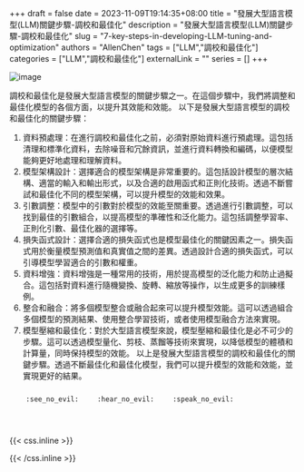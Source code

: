 +++ 
draft = false
date = 2023-11-09T19:14:35+08:00
title = "發展大型語言模型(LLM)關鍵步驟-調校和最佳化"
description = "發展大型語言模型(LLM)關鍵步驟-調校和最佳化"
slug = "7-key-steps-in-developing-LLM-tuning-and-optimization"
authors = "AllenChen"
tags = ["LLM","調校和最佳化"]
categories = ["LLM","調校和最佳化"]
externalLink = ""
series = []
+++

![image](/images/post/A-rabbit-with-big-blue-eyes-talking-another-rabbit-and-use-a-Macbook-and-excute-a-tuning-and-optimization-with-Van-Gogh-style.jpeg)

調校和最佳化是發展大型語言模型的關鍵步驟之一。在這個步驟中，我們將調整和最佳化模型的各個方面，以提升其效能和效能。
以下是發展大型語言模型的調校和最佳化的關鍵步驟：
1. 資料預處理：在進行調校和最佳化之前，必須對原始資料進行預處理。這包括清理和標準化資料，去除噪音和冗餘資訊，並進行資料轉換和編碼，以便模型能夠更好地處理和理解資料。
2. 模型架構設計：選擇適合的模型架構是非常重要的。這包括設計模型的層次結構、適當的輸入和輸出形式，以及合適的啟用函式和正則化技術。透過不斷嘗試和最佳化不同的模型架構，可以提升模型的效能和效果。
3. 引數調整：模型中的引數對於模型的效能至關重要。透過進行引數調整，可以找到最佳的引數組合，以提高模型的準確性和泛化能力。這包括調整學習率、正則化引數、最佳化器的選擇等。
4. 損失函式設計：選擇合適的損失函式也是模型最佳化的關鍵因素之一。損失函式用於衡量模型預測值和真實值之間的差異。透過設計合適的損失函式，可以引導模型學習適合的引數和權重。
5. 資料增強：資料增強是一種常用的技術，用於提高模型的泛化能力和防止過擬合。這包括對資料進行隨機變換、旋轉、縮放等操作，以生成更多的訓練樣例。
6. 整合和融合：將多個模型整合或融合起來可以提升模型效能。這可以透過組合多個模型的預測結果、使用整合學習技術，或者使用模型融合方法來實現。
7. 模型壓縮和最佳化：對於大型語言模型來說，模型壓縮和最佳化是必不可少的步驟。這可以透過模型量化、剪枝、蒸餾等技術來實現，以降低模型的體積和計算量，同時保持模型的效能。
以上是發展大型語言模型的調校和最佳化的關鍵步驟。透過不斷最佳化和最佳化模型，我們可以提升模型的效能和效能，並實現更好的結果。

<p><span class="nowrap"><span class="emojify">🙈</span> <code>:see_no_evil:</code></span>  <span class="nowrap"><span class="emojify">🙉</span> <code>:hear_no_evil:</code></span>  <span class="nowrap"><span class="emojify">🙊</span> <code>:speak_no_evil:</code></span></p>
<br>
    

{{< css.inline >}}
<style>
.emojify {
	font-family: Apple Color Emoji, Segoe UI Emoji, NotoColorEmoji, Segoe UI Symbol, Android Emoji, EmojiSymbols;
	font-size: 2rem;
	vertical-align: middle;
}
@media screen and (max-width:650px) {
  .nowrap {
    display: block;
    margin: 25px 0;
  }
}
</style>
{{< /css.inline >}}
